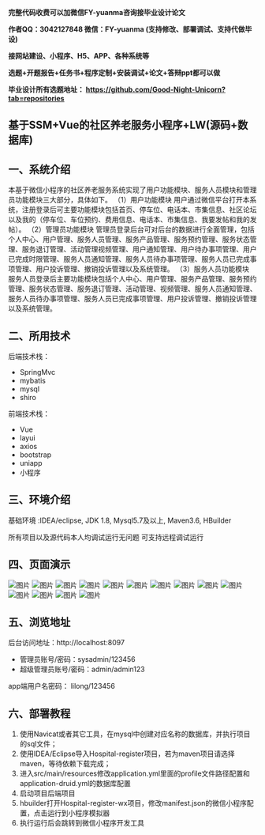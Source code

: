 
**完整代码收费可以加微信FY-yuanma咨询接毕业设计论文**

**作者QQ：3042127848 微信：FY-yuanma (支持修改、部署调试、支持代做毕设)**

**接网站建设、小程序、H5、APP、各种系统等**

**选题+开题报告+任务书+程序定制+安装调试+论文+答辩ppt都可以做**

**毕业设计所有选题地址： https://github.com/Good-Night-Unicorn?tab=repositories**

## 基于SSM+Vue的社区养老服务小程序+LW(源码+数据库)

## 一、系统介绍
本基于微信小程序的社区养老服务系统实现了用户功能模块、服务人员模块和管理员功能模块三大部分，具体如下。
（1）用户功能模块
用户通过微信平台打开本系统，注册登录后可主要功能模块包括首页、停车位、电话本、市集信息、社区论坛以及我的（停车位、车位预约、费用信息、电话本、市集信息、我要发帖和我的发帖）。
（2）管理员功能模块
管理员登录后台可对后台的数据进行全面管理，包括个人中心、用户管理、服务人员管理、服务产品管理、服务预约管理、服务状态管理、服务退订管理、活动管理视频管理、用户通知管理、用户待办事项管理、用户已完成时限管理、服务人员通知管理、服务人员待办事项管理、服务人员已完成事项管理、用户投诉管理、撤销投诉管理以及系统管理。
（3）服务人员功能模块
服务人员登录后主要功能模块包括个人中心、用户管理、服务产品管理、服务预约管理、服务状态管理、服务退订管理、活动管理、视频管理、服务人员通知管理、服务人员待办事项管理、服务人员已完成事项管理、用户投诉管理、撤销投诉管理以及系统管理。
## 二、所用技术

后端技术栈：

- SpringMvc
- mybatis
- mysql
- shiro


前端技术栈：
- Vue
- layui
- axios
- bootstrap
- uniapp
- 小程序

## 三、环境介绍

基础环境 :IDEA/eclipse, JDK 1.8, Mysql5.7及以上, Maven3.6, HBuilder

所有项目以及源代码本人均调试运行无问题 可支持远程调试运行

## 四、页面演示
![图片](https://github.com/user-attachments/assets/febac863-6366-4941-9bd1-24fc6c3920cc)
![图片](https://github.com/user-attachments/assets/739f66b8-d111-439e-b7db-033306cbdf2e)
![图片](https://github.com/user-attachments/assets/a4d1f8a3-3944-4f20-943d-71b4fb433cb8)
![图片](https://github.com/user-attachments/assets/18329ce9-380a-4ede-a31d-4d20071afaa3)
![图片](https://github.com/user-attachments/assets/f28b1c5a-4c21-4ef2-896b-f91bb13710ca)
![图片](https://github.com/user-attachments/assets/e2db2d29-6f6d-424c-b904-3d8ef26eb693)
![图片](https://github.com/user-attachments/assets/1459f034-4c59-4776-adbb-69f768264a51)
![图片](https://github.com/user-attachments/assets/31f9a3ee-1c39-43ae-8c8d-7efd67441f1a)
![图片](https://github.com/user-attachments/assets/78ea1c84-1d1b-4b80-81ee-3a3e3d4937b5)
![图片](https://github.com/user-attachments/assets/a0f5fe1b-8b48-443a-963c-444b1a3633db)
![图片](https://github.com/user-attachments/assets/2fcce8c0-1832-44e2-bb1b-98955678a41d)
![图片](https://github.com/user-attachments/assets/a6077263-2950-4b73-85cc-fc339e687e57)
![图片](https://github.com/user-attachments/assets/7fc84d55-92f7-4044-add8-ec4993903faa)
![图片](https://github.com/user-attachments/assets/5cd5a20a-ca36-494b-b8ca-df859aa4f980)


## 五、浏览地址

后台访问地址：http://localhost:8097
- 管理员账号/密码：sysadmin/123456
- 超级管理员账号/密码：admin/admin123

app端用户名密码：
lilong/123456

## 六、部署教程

1. 使用Navicat或者其它工具，在mysql中创建对应名称的数据库，并执行项目的sql文件；
2. 使用IDEA/Eclipse导入Hospital-register项目，若为maven项目请选择maven，等待依赖下载完成；
3. 进入src/main/resources修改application.yml里面的profile文件路径配置和application-druid.yml的数据库配置
4. 启动项目后端项目
5. hbuilder打开Hospital-register-wx项目，修改manifest.json的微信小程序配置，点击运行到小程序模拟器
6. 执行运行后会跳转到微信小程序开发工具
